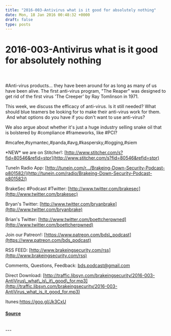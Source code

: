 ```yaml
---
title: "2016-003-Antivirus what is it good for absolutely nothing"
date: Mon, 18 Jan 2016 00:48:32 +0000
draft: false
type: posts
---
```

# 2016-003-Antivirus what is it good for absolutely nothing

<br/>

<br/>
#Anti-virus products... they have been around for as long as many of us have been alive. The first anti-virus program, "The Reaper" was designed to get rid of the first virus 'The Creeper' by Ray Tomlinson in 1971.

This week, we discuss the efficacy of anti-virus. Is it still needed? What should blue teamers be looking for to make their anti-virus work for them.  And what options do you have if you don't want to use anti-virus?

We also argue about whether it's just a huge industry selling snake oil that is bolstered by #compliance #frameworks, like #PCI?

#mcafee,#symantec,#panda,#avg,#kaspersky,#logging,#siem 

\*NEW\* we are on Stitcher!: [http://www.stitcher.com/s?fid=80546&refid=stpr](http://www.stitcher.com/s?fid=80546&refid=stpr)

TuneIn Radio App: [http://tunein.com/r…/Brakeing-Down-Security-Podcast-p801582/](http://tunein.com/radio/Brakeing-Down-Security-Podcast-p801582/)

BrakeSec #Podcast #Twitter: [http://www.twitter.com/brakesec](http://www.twitter.com/brakesec)

Bryan's Twitter: [http://www.twitter.com/bryanbrake](http://www.twitter.com/bryanbrake)

Brian's Twitter: [http://www.twitter.com/boettcherpwned](http://www.twitter.com/boettcherpwned)

Join our Patreon!: [https://www.patreon.com/bds\_podcast](https://www.patreon.com/bds_podcast)

RSS FEED: [http://www.brakeingsecurity.com/rss](http://www.brakeingsecurity.com/rss)

Comments, Questions, Feedback: [bds.podcast@gmail.com](mailto:bds.podcast@gmail.com)

Direct Download: [http://traffic.libsyn.com/brakeingsecurity/2016-003-AntiVirus\_what\_is\_it\_good\_for.mp3](http://traffic.libsyn.com/brakeingsecurity/2016-003-AntiVirus_what_is_it_good_for.mp3)

Itunes:https://goo.gl/Jk3CxU

#### [Source](http://brakeingsecurity.com/2016-003-antivirus-what-is-it-good-for-absolutely-nothing)

<br/>
---
